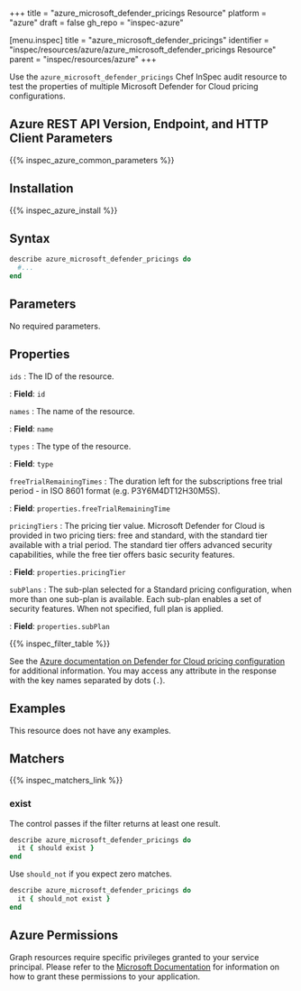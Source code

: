 +++
title = "azure_microsoft_defender_pricings Resource"
platform = "azure"
draft = false
gh_repo = "inspec-azure"

[menu.inspec]
title = "azure_microsoft_defender_pricings"
identifier = "inspec/resources/azure/azure_microsoft_defender_pricings Resource"
parent = "inspec/resources/azure"
+++

Use the `azure_microsoft_defender_pricings` Chef InSpec audit resource to test the properties of multiple Microsoft Defender for Cloud pricing configurations.

## Azure REST API Version, Endpoint, and HTTP Client Parameters

{{% inspec_azure_common_parameters %}}

## Installation

{{% inspec_azure_install %}}

## Syntax

```ruby
describe azure_microsoft_defender_pricings do
  #...
end
```

## Parameters

No required parameters.

## Properties

`ids`
: The ID of the resource.

: **Field**: `id`

`names`
: The name of the resource.

: **Field**: `name`

`types`
: The type of the resource.

: **Field**: `type`

`freeTrialRemainingTimes`
: The duration left for the subscriptions free trial period - in ISO 8601 format (e.g. P3Y6M4DT12H30M5S).

: **Field**: `properties.freeTrialRemainingTime`

`pricingTiers`
: The pricing tier value. Microsoft Defender for Cloud is provided in two pricing tiers: free and standard, with the standard tier available with a trial period. The standard tier offers advanced security capabilities, while the free tier offers basic security features.

: **Field**: `properties.pricingTier`

`subPlans`
: The sub-plan selected for a Standard pricing configuration, when more than one sub-plan is available. Each sub-plan enables a set of security features. When not specified, full plan is applied.

: **Field**: `properties.subPlan`

{{% inspec_filter_table %}}

See the [Azure documentation on Defender for Cloud pricing configuration](https://learn.microsoft.com/en-us/rest/api/defenderforcloud/pricings/list) for additional information. You may access any attribute in the response with the key names separated by dots (`.`).

## Examples

This resource does not have any examples.

## Matchers

{{% inspec_matchers_link %}}

### exist

The control passes if the filter returns at least one result.

```ruby
describe azure_microsoft_defender_pricings do
  it { should exist }
end
```

Use `should_not` if you expect zero matches.

```ruby
describe azure_microsoft_defender_pricings do
  it { should_not exist }
end
```

## Azure Permissions

Graph resources require specific privileges granted to your service principal. Please refer to the [Microsoft Documentation](https://docs.microsoft.com/en-us/azure/active-directory/develop/active-directory-integrating-applications#updating-an-application) for information on how to grant these permissions to your application.
